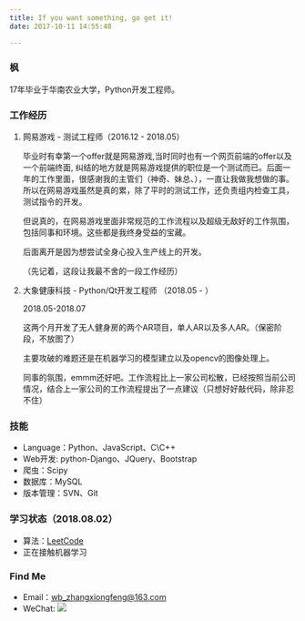 ```yaml
---
title: If you want something, go get it!
date: 2017-10-11 14:55:48

---
```


### 枫
17年毕业于华南农业大学，Python开发工程师。


### 工作经历

1. 网易游戏 - 测试工程师（2016.12 - 2018.05）
    
    毕业时有幸第一个offer就是网易游戏,当时同时也有一个网页前端的offer以及一个前端终面, 纠结的地方就是网易游戏提供的职位是一个测试而已。后面一年的工作里面，很感谢我的主管们（神奇、妹总、），一直让我做我想做的事。所以在网易游戏虽然是真的累，除了平时的测试工作，还负责组内检查工具，测试指令的开发。
    
    但说真的，在网易游戏里面非常规范的工作流程以及超级无敌好的工作氛围，包括同事和环境。这些都是我终身受益的宝藏。

    后面离开是因为想尝试全身心投入生产线上的开发。
    
    （先记着，这段让我最不舍的一段工作经历）


1. 大象健康科技 - Python/Qt开发工程师 （2018.05 - ） 
    
    2018.05-2018.07
        
    这两个月开发了无人健身房的两个AR项目，单人AR以及多人AR。（保密阶段，不放图了）
    
    主要攻破的难题还是在机器学习的模型建立以及opencv的图像处理上。

    同事的氛围，emmm还好吧。工作流程比上一家公司松散，已经按照当前公司情况，结合上一家公司的工作流程提出了一点建议（只想好好敲代码，除非忍不住）
    
        
### 技能
- Language：Python、JavaScript、C\C++
- Web开发: python-Django、JQuery、Bootstrap
- 爬虫：Scipy
- 数据库：MySQL
- 版本管理：SVN、Git

### 学习状态（2018.08.02）
- 算法：[LeetCode](https://leetcode-cn.com/alerta/)
- 正在接触机器学习


### Find Me
- Email：wb_zhangxiongfeng@163.com
- WeChat: <img src="https://i.loli.net/2018/08/03/5b6477d1b199a.jpg">



    